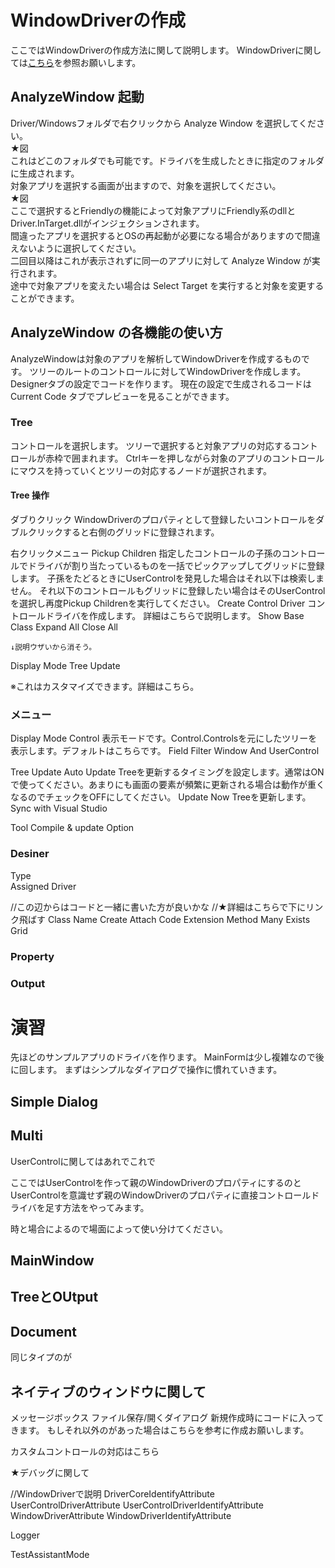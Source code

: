 # WindowDriverの作成

ここではWindowDriverの作成方法に関して説明します。
WindowDriverに関しては[こちら](https://github.com/Codeer-Software/Friendly/blob/master/TestAutomationDesign.jp.md)を参照お願いします。<br>

## AnalyzeWindow 起動
Driver/Windowsフォルダで右クリックから Analyze Window を選択してください。<br>
★図<br>
これはどこのフォルダでも可能です。ドライバを生成したときに指定のフォルダに生成されます。<br>
対象アプリを選択する画面が出ますので、対象を選択してください。<br>
★図<br>
ここで選択するとFriendlyの機能によって対象アプリにFriendly系のdllとDriver.InTarget.dllがインジェクションされます。<br>
間違ったアプリを選択するとOSの再起動が必要になる場合がありますので間違えないように選択してください。<br>
二回目以降はこれが表示されずに同一のアプリに対して Analyze Window が実行されます。<br>
途中で対象アプリを変えたい場合は Select Target を実行すると対象を変更することができます。<br>

## AnalyzeWindow の各機能の使い方
AnalyzeWindowは対象のアプリを解析してWindowDriverを作成するものです。
ツリーのルートのコントロールに対してWindowDriverを作成します。
Designerタブの設定でコードを作ります。
現在の設定で生成されるコードは Current Code タブでプレビューを見ることができます。

### Tree
コントロールを選択します。
ツリーで選択すると対象アプリの対応するコントロールが赤枠で囲まれます。
Ctrlキーを押しながら対象のアプリのコントロールにマウスを持っていくとツリーの対応するノードが選択されます。

#### Tree 操作
ダブりクリック
WindowDriverのプロパティとして登録したいコントロールをダブルクリックすると右側のグリッドに登録されます。

右クリックメニュー
Pickup Children
    指定したコントロールの子孫のコントロールでドライバが割り当たっているものを一括でピックアップしてグリッドに登録します。
    子孫をたどるときにUserControlを発見した場合はそれ以下は検索しません。
    それ以下のコントロールもグリッドに登録したい場合はそのUserControlを選択し再度Pickup Childrenを実行してください。
Create Control Driver
    コントロールドライバを作成します。
    詳細はこちらで説明します。
Show Base Class
Expand All
Close All

    ↓説明ウザいから消そう。
Display Mode 
Tree Update

※これはカスタマイズできます。詳細はこちら。

### メニュー
Display Mode 
    Control
        表示モードです。Control.Controlsを元にしたツリーを表示します。デフォルトはこちらです。
    Field
    Filter Window And UserControl

Tree Update
    Auto Update
        Treeを更新するタイミングを設定します。通常はONで使ってください。あまりにも画面の要素が頻繁に更新される場合は動作が重くなるのでチェックをOFFにしてください。
    Update Now
        Treeを更新します。
    Sync with Visual Studio

Tool
    Compile & update
    Option

### Desiner
Type   
Assigned Driver

//この辺からはコードと一緒に書いた方が良いかな
//★詳細はこちらで下にリンク飛ばす
Class Name
Create Attach Code
Extension
Method
Many Exists
Grid

### Property

### Output

# 演習
先ほどのサンプルアプリのドライバを作ります。
MainFormは少し複雑なので後に回します。
まずはシンプルなダイアログで操作に慣れていきます。

## Simple Dialog

## Multi
UserControlに関してはあれでこれで

ここではUserControlを作って親のWindowDriverのプロパティにするのと
UserControlを意識せず親のWindowDriverのプロパティに直接コントロールドライバを足す方法をやってみます。

時と場合によるので場面によって使い分けてください。

## MainWindow

## TreeとOUtput

## Document
同じタイプのが

## ネイティブのウィンドウに関して
メッセージボックス
ファイル保存/開くダイアログ
新規作成時にコードに入ってきます。
もしそれ以外のがあった場合はこちらを参考に作成お願いします。


カスタムコントロールの対応はこちら


★デバッグに関して


//WindowDriverで説明
DriverCoreIdentifyAttribute
UserControlDriverAttribute
UserControlDriverIdentifyAttribute
WindowDriverAttribute
WindowDriverIdentifyAttribute

Logger

TestAssistantMode